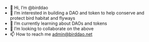 - 👋 Hi, I’m @birddao
- 👀 I’m interested in building a DAO and token to help conserve and protect bird habitat and flyways
- 🌱 I’m currently learning about DAOs and tokens 
- 💞️ I’m looking to collaborate on the above
- 📫 How to reach me admin@birddao.net

<!---
birddao/birddao is a ✨ special ✨ repository because its `README.md` (this file) appears on your GitHub profile.
You can click the Preview link to take a look at your changes.
--->
